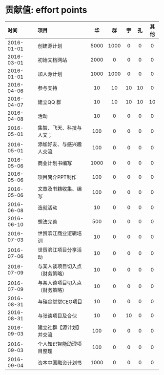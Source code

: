 贡献值: effort points
===========

|时间|项目|华 | 群 |  宇 | 孔|其他|
|:---------|:---|:----:|:----:|:----:|:----:|:----:|
|2016-01-01| 创建源计划 |5000 |1000| 0   | 0  | 0|
|2016-03-01| 初始文档网站|2000| 0 | 0   | 0  |0|
|2016-01-01| 加入源计划 |1000 |1000| 0   | 0  | 0|
|2016-04-06| 参与支持   |10   | 10 |  10 | 10 |0|
|2016-04-07| 建立QQ 群    |10   | 10 |  10 | 10 |10|
|2016-04-08| 活动     |10   | 0 |  0 | 0 |0|
|2016-05-01| 集智、飞天、科技与人文；    |100  | 0 |  0 | 0 |0|
|2016-05-01| 添加好友、与感兴趣人交流 | 100 |  0 | 0 |0|0|
|2016-05-06| 商业计划书编写   |1000   | 0 |  0 | 0 |0|
|2016-05-06| 项目简介PPT制作   |100   | 0 |  0 | 0 |0|
|2016-05-06| 文章及书籍收集、编写   |100   | 0 |  0 | 0 |0|
|2016-06-08| 造就活动     	|10   | 0 |  0 | 0 |0|
|2016-06-10| 想法完善     	|500   | 0 |  0 | 0 |0|
|2016-07-03| 世贸滨江商业逻辑培训     |10   | 0 |  0 | 0 |0|
|2016-07-06| 世贸滨江项目分享活动     |10   | 0 |  0 | 0 |0|
|2016-07-09| 与某人谈项目切入点（财务策略）  |10   | 0 |  0 | 0 |0|
|2016-07-09| 与某人谈项目切入点（财务策略）  |10   | 0 |  0 | 0 |0|
|2016-08-31| 与硅谷堂堂CEO项目  |10   | 0 |  0 | 0 |0|
|2016-08-31| 与张谈项目及合伙  |10   | 0 |  10 | 0 |0|
|2016-09-03| 建立社群【源计划】并交流  |100   | 0 |  0 | 0 |0|
|2016-09-03| 个人知识智能助理项目整理  |100   | 0 |  0 | 0 |0|
|2016-09-04| 资本中国融资计划书  |1000   | 0 |  0 | 0 |0|
